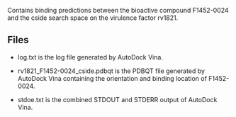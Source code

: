 Contains binding predictions between the bioactive compound F1452-0024 and the cside search space on the virulence factor rv1821.

## Files

- log.txt is the log file generated by AutoDock Vina.

- rv1821_F1452-0024_cside.pdbqt is the PDBQT file generated by AutoDock Vina containing the orientation and binding location of F1452-0024.

- stdoe.txt is the combined STDOUT and STDERR output of AutoDock Vina.

